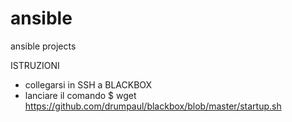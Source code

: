 # ansible
ansible projects

ISTRUZIONI
- collegarsi in SSH a BLACKBOX
- lanciare il comando
$ wget https://github.com/drumpaul/blackbox/blob/master/startup.sh
